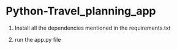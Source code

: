 # Python-Travel_planning_app

1. Install all the dependencies mentioned in the requirements.txt

2. run the app.py file

